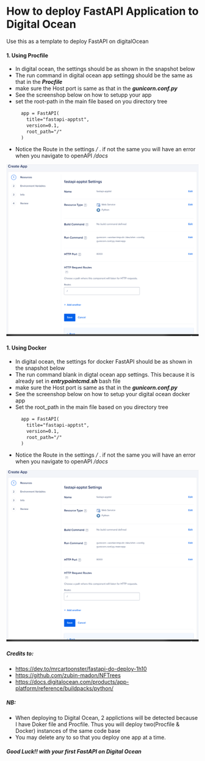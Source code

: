 
# How to deploy FastAPI Application to Digital Ocean
Use this as a template to deploy FastAPI on digitalOcean

#### **1.** Using Procfile 
* In digital ocean, the settings should be as shown in the snapshot below
* The run command in digital ocean app settingg should be the same as that in the ***Procfile***
* make sure the Host port is same as that in the ***gunicorn.conf.py*** 
* See the screenshop below on how to setupp your app
* set the root-path in the main file based on you directory tree 
    ```
      app = FastAPI(
        title="fastapi-apptst",
        version=0.1,
        root_path="/"
      )
    ```
* Notice the Route in the settings */* . if not the same you will have an error when you navigate to openAPI */docs*

![plot](./FastAPIdigitalOceanDeploy_Procfile.png)

#### **1.** Using Docker
* In digital ocean, the settings for docker FastAPI should be as shown in the snapshot below
* The run command blank in digtal ocean app settings. This because it is already set in  ***entrypointcmd.sh*** bash file
* make sure the Host port is same as that in the ***gunicorn.conf.py*** 
* See the screenshop below on how to setup your digital ocean docker app
* Set the root_path in the main file based on you directory tree 
    ```
      app = FastAPI(
        title="fastapi-apptst",
        version=0.1,
        root_path="/"
      )
    ```
* Notice the Route in the settings */* . if not the same you will have an error when you navigate to openAPI */docs*

![plot](./FastAPIdigitalOceanDeploy_Procfile.png)

##### Credits to:          
* https://dev.to/mrcartoonster/fastapi-do-deploy-1h10 
* https://github.com/zubin-madon/NFTrees
* https://docs.digitalocean.com/products/app-platform/reference/buildpacks/python/
##### NB:
* When deploying to Digital Ocean, 2 applictions will be detected because I have Doker file and Procfile. Thus you will deploy two(Procfile & Docker) instances of the same code base
* You may delete any to so that you deploy one app at a time.

##### Good Luck!! with your first FastAPI on Digital Ocean




